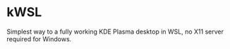 # kWSL
 Simplest way to a fully working KDE Plasma desktop in WSL, no X11 server required for Windows.
